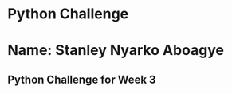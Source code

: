 # Python Challenge
# Name: Stanley Nyarko Aboagye
Python Challenge for Week 3
---------------------------------------------------------------------

